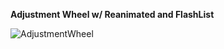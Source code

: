 **Adjustment Wheel w/ Reanimated and FlashList**

![AdjustmentWheel](https://user-images.githubusercontent.com/47810008/214886312-dfae80d2-eb34-4ff4-8434-87d316e4fdf8.gif)
